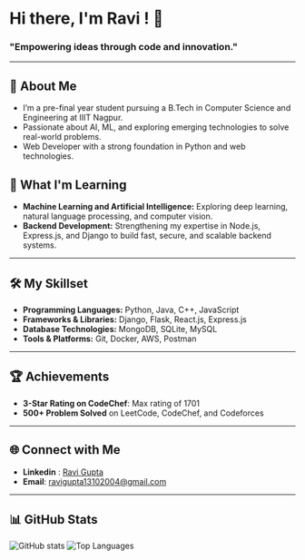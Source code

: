 # Hi there,  I'm Ravi ! 👋

### **"Empowering ideas through code and innovation."**


--- 

## 🚀 About Me
- I’m a pre-final year student pursuing a B.Tech in Computer Science and Engineering at IIIT Nagpur.  
- Passionate about AI, ML, and exploring emerging technologies to solve real-world problems.  
- Web Developer with a strong foundation in Python and web technologies.


## 🌱 What I'm Learning
- **Machine Learning and Artificial Intelligence:** Exploring deep learning, natural language processing, and computer vision.
- **Backend Development:** Strengthening my expertise in Node.js, Express.js, and Django to build fast, secure, and scalable backend systems.

---

## 🛠️ My Skillset
- **Programming Languages:** Python, Java, C++, JavaScript
- **Frameworks & Libraries:** Django, Flask, React.js, Express.js
- **Database Technologies:** MongoDB, SQLite, MySQL
- **Tools & Platforms:** Git, Docker, AWS, Postman

---

## 🏆 Achievements

- **3-Star Rating on CodeChef**: Max rating of 1701
- **500+ Problem Solved** on LeetCode, CodeChef, and Codeforces
---
## 🌐 Connect with Me
- **Linkedin** : [Ravi Gupta](https://www.linkedin.com/in/ravi-gupta-9b6b2b238)
- **Email**: [ravigupta13102004@gmail.com](mailto:ravigupta13102004@gmail.com)


---

## 📊 GitHub Stats
![GitHub stats](https://github-readme-stats.vercel.app/api?username=Ravi9550&show_icons=true&theme=radical)
![Top Languages](https://github-readme-stats.vercel.app/api/top-langs/?username=Ravi9550&layout=compact&theme=radical)
